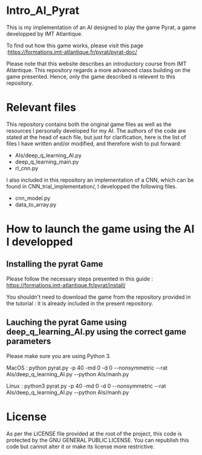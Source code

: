 # Intro_AI_Pyrat

This is my implementation of an AI designed to play the game Pyrat, a game developped by IMT Atlantique.

To find out how this game works, please visit this page :https://formations.imt-atlantique.fr/pyrat/pyrat-doc/

Please note that this website describes an introductory course from IMT Atlantique. This repository regards a more advanced class building on the game presented. 
Hence, only the game described is relevent to this repository.

# Relevant files 

This repository contains both the original game files as well as the resources I personally developed for my AI. The authors of the code are stated at the head of each file, but just for clarification, here is the list of files I have written and/or modified, and therefore wish to put forward:

- AIs/deep_q_learning_AI.py
- deep_q_learning_main.py
- rl_cnn.py

I also included in this repository an implementation of a CNN, which can be found in CNN_trial_implementation/, I developped the following files.

- cnn_model.py
- data_to_array.py

# How to launch the game using the AI I developped

## Installing the pyrat Game

Please follow the necessary steps presented in this guide :
https://formations.imt-atlantique.fr/pyrat/install/

You shouldn't need to download the game from the repository provided in the tutorial : it is already included in the present repository.

## Lauching the pyrat Game using deep_q_learning_AI.py using the correct game parameters

Please make sure you are using Python 3.

MacOS : 
python pyrat.py -p 40 -md 0 -d 0 --nonsymmetric --rat AIs/deep_q_learning_AI.py --python AIs/manh.py

Linux :
python3 pyrat.py -p 40 -md 0 -d 0 --nonsymmetric --rat AIs/deep_q_learning_AI.py --python AIs/manh.py

# License

As per the LICENSE file provided at the root of the project, this code is protected by the GNU GENERAL PUBLIC LICENSE. You can republish this code but cannot alter it or make its license more restrictive.


